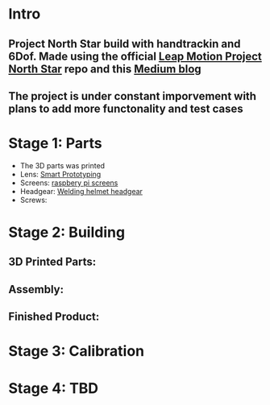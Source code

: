 # Intro
## Project North Star build with handtrackin and 6Dof. Made using the official [Leap Motion Project North Star](https://github.com/leapmotion/ProjectNorthStar) repo and this [Medium blog](https://medium.com/@pythor/info-to-make-project-north-star-359291368e1f)

## The project is under constant imporvement with plans to add more functonality and test cases

# Stage 1: Parts
- The 3D parts was printed 
- Lens: [Smart Prototyping](https://www.smart-prototyping.com/Project-North-Star-Lens)
- Screens: [raspbery pi screens](https://www.amazon.com/OSOYOO-Monitor-Display-instructions-Raspberry/dp/B01N447AEY/ref=sr_1_1?ie=UTF8&qid=1533769748&sr=8-1&keywords=3.5+inch+monitor+hdmi)
- Headgear: [Welding helmet headgear](https://www.amazon.com/Fibre-Metal-Honeywell-1CR-Pipeliner-Headgear/dp/B007NL7VQ0/ref=sr_1_4?keywords=headgear+%2B+welding+helmet&qid=1561055121&s=gateway&sr=8-4)
- Screws: 
# Stage 2: Building 

## 3D Printed Parts:  

## Assembly: 

## Finished Product: 

# Stage 3: Calibration 
# Stage 4: TBD
